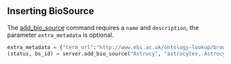## Inserting BioSource

The [add_bio_source](http://deepblue.mpi-inf.mpg.de/api.html#api-add_bio_source) command requires a ```name``` and ```description```, the parameter ```extra_metadata``` is optional.


```python
extra_metadata = {"term_url":"http://www.ebi.ac.uk/ontology-lookup/browse.do?ontName=BTO&termId=BTO%3A0000099"}
(status, bs_id) = server.add_bio_source("Astrocy", "astrocytes, Astrocy is the same as cell line NH-A", extra_metada, user_key)
```
